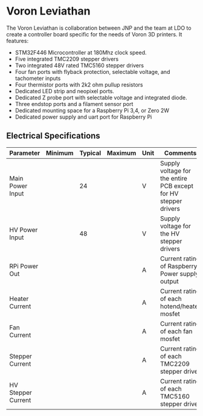 # Voron Leviathan
The Voron Leviathan is collaboration between JNP and the team at LDO to create a controller board specific for the needs of Voron 3D printers. It features: 
- STM32F446 Microcontroller at 180Mhz clock speed.
- Five integrated TMC2209 stepper drivers 
- Two integrated 48V rated TMC5160 stepper drivers 
- Four fan ports with flyback protection, selectable voltage, and tachometer inputs
- Four thermistor ports with 2k2 ohm pullup resistors
- Dedicated LED strip and neopixel ports.
- Dedicated Z probe port with selectable voltage and integrated diode.
- Three endstop ports and a filament sensor port 
- Dedicated mounting space for a Raspberry Pi 3,4, or Zero 2W
- Dedicated power supply and uart port for Raspberry Pi

## Electrical Specifications
| Parameter          |  Minimum | Typical | Maximum | Unit | Comments |
| --------------     | -------- | ------- | ------- |----- | -------- |
| Main Power Input   |          |   24    |         |  V   | Supply voltage for the entire PCB except for HV stepper drivers |
| HV Power Input     |          |   48    |         |  V   | Supply voltage for the HV stepper drivers |
| RPi Power Out      |          |         |         |  A   | Current rating of Raspberry Power supply output |
| Heater Current     |          |         |         |  A   | Current rating of each hotend/heater mosfet |
| Fan Current        |          |         |         |  A   | Current rating of each fan mosfet |
| Stepper Current    |          |         |         |  A   | Current rating of each TMC2209 stepper driver |
| HV Stepper Current |          |         |         |  A   | Current rating of each TMC5160 stepper driver |